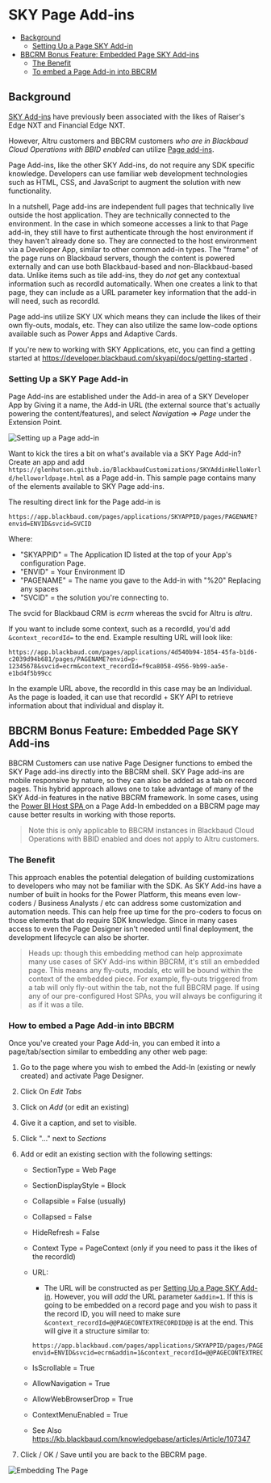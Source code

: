 # SKY Page Add-ins

<!-- vscode-markdown-toc -->
* [Background](#Background)
	* [Setting Up a Page SKY Add-in](#SettingUpaPageSKYAdd-in)
* [BBCRM Bonus Feature: Embedded Page SKY Add-ins](#BBCRMBonusFeatureEmbeddedPageSKYAdd-ins)
	* [The Benefit](#TheBenefit)
	* [To embed a Page Add-in into BBCRM](#ToembedaPageAdd-inintoBBCRM)

<!-- vscode-markdown-toc-config
	numbering=false
	autoSave=false
	/vscode-markdown-toc-config -->
<!-- /vscode-markdown-toc -->

## <a name='Background'></a>Background
[SKY Add-ins](https://developer.blackbaud.com/skyapi/docs/addins) have previously been associated with the likes of Raiser's Edge NXT and Financial Edge NXT.  

However, Altru customers and BBCRM customers _who are in Blackbaud Cloud Operations with BBID enabled_ can utilize [Page add-ins](https://developer.blackbaud.com/skyapi/docs/addins/get-started/page-addins). 

Page Add-ins, like the other SKY Add-ins, do not require any SDK specific knowledge.  Developers can use familiar web development technologies such as HTML, CSS, and JavaScript to augment the solution with new functionality.

In a nutshell, Page add-ins are independent full pages that technically live outside the host application. They are technically connected to the environment. In the case in which someone accesses a link to that Page add-in, they still have to first authenticate through the host environment if they haven't already done so. They are connected to the host environment via a Developer App, similar to other common add-in types. The "frame" of the page runs on Blackbaud servers, though the content is powered externally and can use both Blackbaud-based and non-Blackbaud-based data.  Unlike items such as tile add-ins, they do _not_ get any contextual information such as recordId automatically. When one creates a link to that page, they can include as a URL parameter key information that the add-in will need, such as recordId.  

Page add-ins utilize SKY UX which means they can include the likes of their own fly-outs, modals, etc.  They can also utilize the same low-code options available such as Power Apps and Adaptive Cards. 

If you're new to working with SKY Applications, etc, you can find a getting started at https://developer.blackbaud.com/skyapi/docs/getting-started . 

### <a name='SettingUpaPageSKYAdd-in'></a>Setting Up a SKY Page Add-in
Page Add-ins are established under the Add-in area of a SKY Developer App by Giving it a name, the Add-in URL (the external source that's actually powering the content/features), and select _Navigation_ => _Page_ under the Extension Point. 

![Setting up a Page add-in](./ConfigurePageAddIn.png)

Want to kick the tires a bit on what's available via a SKY Page Add-in?  Create an app and add `https://glenhutson.github.io/BlackbaudCustomizations/SKYAddinHelloWorld/helloworldpage.html` as a Page add-in.  This sample page contains many of the elements available to SKY Page add-ins. 

The resulting direct link for the Page add-in is

```
https://app.blackbaud.com/pages/applications/SKYAPPID/pages/PAGENAME?envid=ENVID&svcid=SVCID
```
Where: 
* "SKYAPPID" = The Application ID listed at the top of your App's configuration Page. 
* "ENVID" =  Your Environment ID
* "PAGENAME" = The name you gave to the Add-in with "%20" Replacing any spaces
* "SVCID" = the solution you're connecting to.

The svcid for Blackbaud CRM is _ecrm_ whereas the svcid for Altru is _altru_. 

If you want to include some context, such as a recordId, you'd add `&context_recordId=` to the end.  Example resulting URL will look like: 

```
https://app.blackbaud.com/pages/applications/4d540b94-1854-45fa-b1d6-c2039d94b681/pages/PAGENAME?envid=p-12345678&svcid=ecrm&context_recordId=f9ca8058-4956-9b99-aa5e-e1bd4f5b99cc 

```
In the example URL above, the recordId in this case may be an Individual.  As the page is loaded, it can use that recordId + SKY API to retrieve information about that individual and display it. 

## <a name='BBCRMBonusFeatureEmbeddedPageSKYAdd-ins'></a>BBCRM Bonus Feature: Embedded Page SKY Add-ins
BBCRM Customers can use native Page Designer functions to embed the SKY Page add-ins directly into the BBCRM shell.  SKY Page add-ins are mobile responsive by nature, so they can also be added as a tab on record pages.  This hybrid approach allows one to take advantage of many of the SKY Add-in features in the native BBCRM framework. In some cases, using the [Power BI Host SPA ](https://docs.blackbaud.com/microsoft-connectors-docs/microsoft-power-platform/power-bi/power-bi-addins) on a Page Add-In embedded on a BBCRM page may cause better results in working with those reports. 

> Note this is only applicable to BBCRM instances in Blackbaud Cloud Operations with BBID enabled and does not apply to Altru customers. 

### <a name='TheBenefit'></a>The Benefit
This  approach enables the potential delegation of building customizations to developers who may not be familiar with the SDK.  As SKY Add-ins have a number of built in hooks for the Power Platform, this means even low-coders / Business Analysts / etc can address some customization and automation needs.  This can help free up time for the pro-coders to focus on those elements that do require SDK knowledge.  Since in many cases access to even the Page Designer isn't needed until final deployment, the development lifecycle can also be shorter. 

> Heads up: though this embedding method can help approximate many use cases of SKY Add-ins within BBCRM, it's still an embedded page.  This means any fly-outs, modals, etc will be bound within the context of the embedded piece.  For example, fly-outs triggered from a tab will only fly-out within the tab, not the full BBCRM page.  If using any of our pre-configured Host SPAs, you will always be configuring it as if it was a tile.  

### <a name='ToembedaPageAdd-inintoBBCRM'></a>How to embed a Page Add-in into BBCRM

Once you've created your Page Add-in, you can embed it into a page/tab/section similar to embedding any other web page: 

1. Go to the page where you wish to embed the Add-In (existing or newly created) and activate Page Designer. 
2. Click On _Edit Tabs_
3. Click on _Add_ (or edit an existing)
4. Give it a caption, and set to visible.
5. Click "..." next to _Sections_
6. Add or edit an existing section with the following settings: 
   * SectionType = Web Page
   * SectionDisplayStyle = Block
   * Collapsible = False (usually)
   * Collapsed = False
   * HideRefresh = False
   * Context Type = PageContext (only if you need to pass it the likes of the recordId)
   * URL:
     * The URL will be constructed as per [Setting Up a Page SKY Add-in](#SettingUpaPageSKYAdd-in). However, you will _add_ the URL parameter `&addin=1`.  If this is going to be embedded on a record page and you wish to pass it the record ID, you will need to make sure `&context_recordId=@@PAGECONTEXTRECORDID@@` is at the end. This will give it a structure similar to: 

     ``` 
     https://app.blackbaud.com/pages/applications/SKYAPPID/pages/PAGENAME?envid=ENVID&svcid=ecrm&addin=1&context_recordId=@@PAGECONTEXTRECORDID@@ 
     ```
    * IsScrollable = True
    * AllowNavigation = True
    * AllowWebBrowserDrop = True
    * ContextMenuEnabled = True
    * See Also https://kb.blackbaud.com/knowledgebase/articles/Article/107347 

7. Click / OK / Save until you are back to the BBCRM page.  

![Embedding The Page](./BBCRM-SKYEmbedExample.png)

